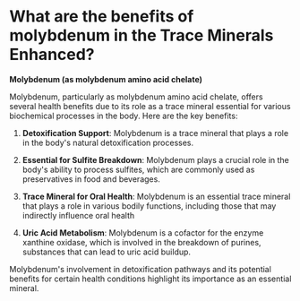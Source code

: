 # What are the benefits of molybdenum in the Trace Minerals Enhanced?

**Molybdenum (as molybdenum amino acid chelate)** 

Molybdenum, particularly as molybdenum amino acid chelate, offers several health benefits due to its role as a trace mineral essential for various biochemical processes in the body. Here are the key benefits: 

1. **Detoxification Support**: Molybdenum is a trace mineral that plays a role in the body's natural detoxification processes. 

2. **Essential for Sulfite Breakdown**: Molybdenum plays a crucial role in the body's ability to process sulfites, which are commonly used as preservatives in food and beverages. 

3. **Trace Mineral for Oral Health**: Molybdenum is an essential trace mineral that plays a role in various bodily functions, including those that may indirectly influence oral health 

4. **Uric Acid Metabolism**: Molybdenum is a cofactor for the enzyme xanthine oxidase, which is involved in the breakdown of purines, substances that can lead to uric acid buildup. 

Molybdenum's involvement in detoxification pathways and its potential benefits for certain health conditions highlight its importance as an essential mineral.